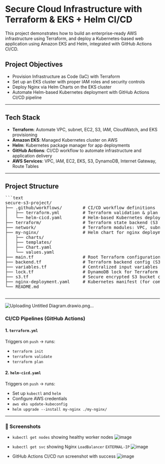 # Secure Cloud Infrastructure with Terraform & EKS + Helm CI/CD

This project demonstrates how to build an enterprise-ready AWS infrastructure using Terraform, and deploy a Kubernetes-based web application using Amazon EKS and Helm, integrated with GitHub Actions CI/CD.

## Project Objectives

- Provision Infrastructure as Code (IaC) with Terraform
- Set up an EKS cluster with proper IAM roles and security controls
- Deploy Nginx via Helm Charts on the EKS cluster
- Automate Helm-based Kubernetes deployment with GitHub Actions CI/CD pipeline

---

## Tech Stack

- **Terraform**: Automate VPC, subnet, EC2, S3, IAM, CloudWatch, and EKS provisioning  
- **Amazon EKS**: Managed Kubernetes cluster on AWS  
- **Helm**: Kubernetes package manager for app deployments  
- **GitHub Actions**: CI/CD workflow to automate infrastructure and application delivery  
- **AWS Services**: VPC, IAM, EC2, EKS, S3, DynamoDB, Internet Gateway, Route Tables  

---

## Project Structure

<pre>
```text
secure-s3-project/
├── .github/workflows/        # CI/CD workflow definitions
│   ├── terraform.yml         # Terraform validation & plan
│   └── helm-cicd.yaml        # Helm-based Kubernetes deployment
├── terraform/                # Terraform state backend (S3 + DynamoDB)
├── network/                  # Terraform modules: VPC, subnet, route tables, SG, EC2, EKS
├── my-nginx/                 # Helm chart for nginx deployment
│   ├── charts/
│   ├── templates/
│   ├── Chart.yaml
│   └── values.yaml
├── main.tf                   # Root Terraform configuration
├── backend.tf                # Terraform backend config (S3 & DynamoDB)
├── variables.tf              # Centralized input variables
├── lock.tf                   # DynamoDB lock for Terraform state
├── s3.tf                     # Secure encrypted S3 bucket configuration
├── nginx-deployment.yaml     # Kubernetes manifest (for comparison use)
└── README.md

</pre>
---


![Uploading Untitled Diagram.drawio.png…]()




###  CI/CD Pipelines (GitHub Actions)

#### 1. `terraform.yml`

Triggers on `push` → runs:

- `terraform init`
- `terraform validate`
- `terraform plan`

#### 2. `helm-cicd.yaml`

Triggers on `push` → runs:

- Set up `kubectl` and `helm`
- Configure AWS credentials
- `aws eks update-kubeconfig`
- `helm upgrade --install my-nginx ./my-nginx/`

---

### 📸 Screenshots

- `kubectl get nodes` showing healthy worker nodes
  ![image](https://github.com/user-attachments/assets/7ac1e403-1eea-432b-9044-c8d6072f3b12)

- `kubectl get svc` showing Nginx `LoadBalancer` `EXTERNAL-IP`
![image](https://github.com/user-attachments/assets/dc77fddf-d36c-43db-85ef-ee973389b77f)

- GitHub Actions CI/CD run screenshot with success
![image](https://github.com/user-attachments/assets/14184541-cf34-46a1-8442-f5d1b85ce7a7)

